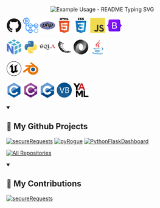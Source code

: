 <p align="center">
  <img src="https://readme-typing-svg.demolab.com/?lines=Hello+World!;Welcome+to+my+profile&font=Fira%20Code&center=true&width=380&height=50&duration=4000&pause=1000" alt="Example Usage - README Typing SVG">
</p>

<a href="https://github.com/" target="_blank"> <img src="https://raw.githubusercontent.com/devicons/devicon/master/icons/github/github-original.svg" alt="GitHub" width="40" height="40"/></a>
<a href="https://github.com/features/actions" target="_blank"> <img src="https://raw.githubusercontent.com/devicons/devicon/master/icons/githubactions/githubactions-original.svg" alt="GitHub Actions" width="40" height="40"/></a>
<a href="https://www.php.net/" target="_blank"> <img src="https://raw.githubusercontent.com/devicons/devicon/master/icons/php/php-original.svg" alt="PHP" width="40" height="40"/></a>
<a href="https://www.w3.org/html/" target="_blank"> <img src="https://raw.githubusercontent.com/devicons/devicon/master/icons/html5/html5-original-wordmark.svg" alt="HTML5" width="40" height="40"/></a>
<a href="https://www.w3schools.com/css/" target="_blank"> <img src="https://raw.githubusercontent.com/devicons/devicon/master/icons/css3/css3-original-wordmark.svg" alt="CSS3" width="40" height="40"/></a>
<a href="https://developer.mozilla.org/en-US/docs/Web/JavaScript" target="_blank"> <img src="https://raw.githubusercontent.com/devicons/devicon/master/icons/javascript/javascript-original.svg" alt="JavaScript" width="40" height="40"/></a>
<a href="https://getbootstrap.com/" target="_blank"> <img src="https://raw.githubusercontent.com/devicons/devicon/master/icons/bootstrap/bootstrap-original.svg" alt="BootsTrap" width="40" height="40"/></a>

<a href="https://numpy.org/" target="_blank"> <img src="https://raw.githubusercontent.com/devicons/devicon/master/icons/numpy/numpy-original.svg" alt="NumPy" width="40" height="40"/></a>
<a href="https://www.python.org/" target="_blank"> <img src="https://raw.githubusercontent.com/devicons/devicon/master/icons/python/python-original.svg" alt="Python" width="40" height="40"/></a>
<a href="https://www.sqlalchemy.org/" target="_blank"> <img src="https://raw.githubusercontent.com/devicons/devicon/master/icons/sqlalchemy/sqlalchemy-original.svg" alt="SQLAlchemy" width="40" height="40"/></a>
<a href="https://flask.palletsprojects.com/en/3.0.x/" target="_blank"> <img src="https://raw.githubusercontent.com/devicons/devicon/master/icons/flask/flask-original.svg" alt="Flask" width="40" height="40"/></a>
<a href="https://www.json.org/json-en.html" target="_blank"> <img src="https://raw.githubusercontent.com/devicons/devicon/master/icons/json/json-original.svg" alt="JSON" width="40" height="40"/></a>
<a href="https://www.java.com/de/" target="_blank"> <img src="https://raw.githubusercontent.com/devicons/devicon/master/icons/java/java-original.svg" alt="Java" width="40" height="40"/></a>

<a href="https://www.unrealengine.com/de" target="_blank"> <img src="https://raw.githubusercontent.com/devicons/devicon/master/icons/unrealengine/unrealengine-original.svg" alt="UnrealEngine5" width="40" height="40"/></a>
<a href="https://www.blender.org/" target="_blank"> <img src="https://raw.githubusercontent.com/devicons/devicon/master/icons/blender/blender-original.svg" alt="Blender" width="40" height="40"/></a>

<a href="https://www.open-std.org/jtc1/sc22/wg14/" target="_blank"> <img src="https://raw.githubusercontent.com/devicons/devicon/master/icons/c/c-original.svg" alt="C" width="40" height="40"/></a>
<a href="https://learn.microsoft.com/en-us/dotnet/csharp/" target="_blank"> <img src="https://raw.githubusercontent.com/devicons/devicon/master/icons/csharp/csharp-original.svg" alt="C#" width="40" height="40"/></a>
<a href="https://isocpp.org/" target="_blank"> <img src="https://raw.githubusercontent.com/devicons/devicon/master/icons/cplusplus/cplusplus-original.svg" alt="C++" width="40" height="40"/></a>
<a href="https://learn.microsoft.com/de-de/dotnet/visual-basic/" target="_blank"> <img src="https://raw.githubusercontent.com/devicons/devicon/master/icons/visualbasic/visualbasic-original.svg" alt="VisualBasic" width="40" height="40"/></a>
<a href="https://yaml.org/" target="_blank"> <img src="https://raw.githubusercontent.com/devicons/devicon/master/icons/yaml/yaml-original.svg" alt="YAML" width="40" height="40"/></a>

<details open> 
  <summary><h2>📘 My Github Projects</h2></summary>

  <!-- Repo info cards - https://github.com/anuraghazra/github-readme-stats -->
  <!-- Small repo cards (fork) - https://github.com/DenverCoder1/github-readme-stats -->
  <p align="left">
    <a href="https://github.com/JulianStiebler/secureRequests"><img width="278" src="https://denvercoder1-github-readme-stats.vercel.app/api/pin/?username=JulianStiebler&repo=secureRequests&theme=react&bg_color=1F222E&title_color=F85D7F&hide_border=true&icon_color=F8D866&show_icons=false" alt="secureRequests"></a>
    <a href="https://github.com/rogueEdit/pyRogue"><img width="278" src="https://denvercoder1-github-readme-stats.vercel.app/api/pin/?username=rogueEdit&repo=pyRogue&theme=react&bg_color=1F222E&title_color=F85D7F&hide_border=true&icon_color=F8D866&show_icons=false" alt="pyRogue"></a>
    <!-- <a href="https://github.com/JulianStiebler/pokeGG"><img width="278" src="https://denvercoder1-github-readme-stats.vercel.app/api/pin?username=JulianStiebler&repo=pokeGG&theme=react&bg_color=1F222E&title_color=F85D7F&hide_border=true&icon_color=F8D866&show_icons=false" alt="pokeGG"></a> -->
    <a href="https://github.com/JulianStiebler/PythonFlaskDashboard"><img width="278" src="https://denvercoder1-github-readme-stats.vercel.app/api/pin/?username=JulianStiebler&repo=PythonFlaskDashboard&theme=react&bg_color=1F222E&title_color=F85D7F&hide_border=true&icon_color=F8D866&show_icons=false" alt="PythonFlaskDashboard"></a>
  </p>

  <a href="https://github.com/JulianStiebler?tab=repositories"><img alt="All Repositories" title="All Repositories" src="https://custom-icon-badges.demolab.com/badge/-Click%20Here%20For%20All%20My%20Repos-1F222E?style=for-the-badge&logoColor=white&logo=repo"/></a>
</details>

<details open> 
  <summary><h2>📘 My Contributions</h2></summary>

  <!-- Repo info cards - https://github.com/anuraghazra/github-readme-stats -->
  <!-- Small repo cards (fork) - https://github.com/DenverCoder1/github-readme-stats -->
  <p align="left">
    <a href="https://github.com/TheAlgorithms/Python/blob/master/maths/pi_generator.py"><img width="278" src="https://denvercoder1-github-readme-stats.vercel.app/api/pin/?username=TheAlgorithms&repo=Python&theme=react&bg_color=1F222E&title_color=F85D7F&hide_border=true&icon_color=F8D866&show_icons=false" alt="secureRequests"></a>
  </p>
</details>



